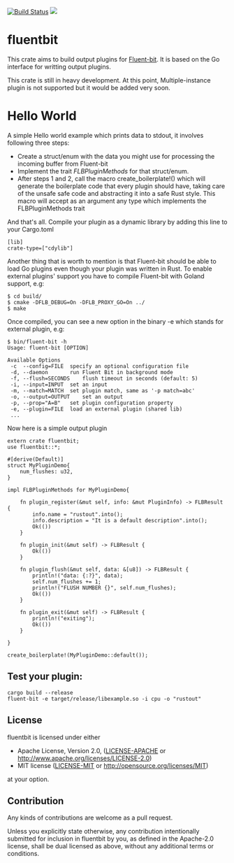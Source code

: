 [![Build Status](https://travis-ci.org/neithanmo/fluent-bit-rs.svg?branch=master)](https://travis-ci.org/neithanmo/fluent-bit-rs) [![](https://img.shields.io/crates/v/fluentbit.svg)](https://crates.io/crates/fluentbit) 
# fluentbit    
This crate aims to build output plugins for [Fluent-bit](https://fluentbit.io/).
It is based on  the Go interface for writting output plugins.

This crate is still in heavy development. At this point, Multiple-instance plugin is not supported
but it would be added very soon.
# Hello World
A simple Hello world example which prints data to stdout, it involves following three steps:
- Create a struct/enum with the data you might use for processing the incoming buffer from Fluent-bit
- Implement the trait *FLBPluginMethods* for that struct/enum.
- After steps 1 and 2, call the macro create_boilerplate!() which will generate the boilerplate code that every plugin should have, 
  taking care of the unsafe safe code and abstracting it into a safe Rust style. 
  This macro will accept as an argument any type which implements the FLBPluginMethods trait

And that's all. Compile your plugin as a dynamic library by adding this line to your Cargo.toml

```
[lib]
crate-type=["cdylib"]
```

Another thing that is worth to mention is that Fluent-bit should be able to load Go plugins even though
your plugin was written in Rust. To enable external plugins'  support  you have to compile Fluent-bit with Goland support, e.g:

```
$ cd build/
$ cmake -DFLB_DEBUG=On -DFLB_PROXY_GO=On ../
$ make
```
Once compiled, you can see a new option in the binary -e which stands for external plugin, e.g:
```
$ bin/fluent-bit -h
Usage: fluent-bit [OPTION]

Available Options
 -c  --config=FILE	specify an optional configuration file
 -d, --daemon		run Fluent Bit in background mode
 -f, --flush=SECONDS	flush timeout in seconds (default: 5)
 -i, --input=INPUT	set an input
 -m, --match=MATCH	set plugin match, same as '-p match=abc'
 -o, --output=OUTPUT	set an output
 -p, --prop="A=B"	set plugin configuration property
 -e, --plugin=FILE	load an external plugin (shared lib)
 ...
```

Now here is a simple output plugin

```
extern crate fluentbit;
use fluentbit::*;

#[derive(Default)]
struct MyPluginDemo{
    num_flushes: u32,
}

impl FLBPluginMethods for MyPluginDemo{
    
    fn plugin_register(&mut self, info: &mut PluginInfo) -> FLBResult {
        info.name = "rustout".into();
        info.description = "It is a default description".into();
        Ok(())
    }

    fn plugin_init(&mut self) -> FLBResult {
        Ok(())
    }

    fn plugin_flush(&mut self, data: &[u8]) -> FLBResult {
        println!("data: {:?}", data);
        self.num_flushes += 1;
        println!("FLUSH NUMBER {}", self.num_flushes);
        Ok(())
    }

    fn plugin_exit(&mut self) -> FLBResult {
        println!("exiting");
        Ok(())
    }
    
}

create_boilerplate!(MyPluginDemo::default());
```

## Test your plugin:
```
cargo build --release
fluent-bit -e target/release/libexample.so -i cpu -o "rustout"
```
## License

fluentbit is licensed under either
* Apache License, Version 2.0, ([LICENSE-APACHE](LICENSE-APACHE) or
  http://www.apache.org/licenses/LICENSE-2.0)
* MIT license ([LICENSE-MIT](LICENSE-MIT) or
  http://opensource.org/licenses/MIT)

 at your option.

 <a name="contribution"/>

 ## Contribution

 Any kinds of contributions are welcome as a pull request.

 Unless you explicitly state otherwise, any contribution intentionally submitted
 for inclusion in fluentbit by you, as defined in the Apache-2.0 license, shall be
 dual licensed as above, without any additional terms or conditions.

